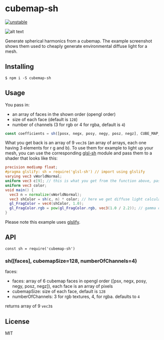 # cubemap-sh

[![unstable](http://badges.github.io/stability-badges/dist/unstable.svg)](http://github.com/badges/stability-badges)

![alt text](https://github.com/nicknikolov/cubemap-sh/blob/master/example/snowden.jpg "Snowden")

Generate spherical harmonics from a cubemap. The example screenshot shows them used to cheaply generate environmental diffuse light for a mesh.

## Installing
`$ npm i -S cubemap-sh`

## Usage
You pass in:
- an array of faces in the shown order (opengl order)
- size of each face (default is `128`)
- number of channels (3 for rgb or 4 for rgba, default is `4`)
```javascript
const coefficients = sh([posx, negx, posy, negy, posz, negz], CUBE_MAP_SIZE, NUM_CHANNELS)
```
What you get back is an array of 9 `vec3`s (an array of arrays, each one having 3 elements for r g and b).
To use them for example to light up your mesh, you can use the corresponding [glsl-sh](https://github.com/nicknikolov/glsl-sh) module and pass them to a shader
that looks like this:
```glsl
precision mediump float;
#pragma glslify: sh = require('glsl-sh') // import using glslify
varying vec3 vWorldNormal;
uniform vec3 c[9]; // this is what you get from the function above, pass it straight to the shader
uniform vec3 color;
void main() {
  vec3 n = normalize(vWorldNormal);
  vec3 shColor = sh(c, n) * color; // here we get diffuse light calculated by the sperhical harmonics multiplied by the color of the mesh
  gl_FragColor = vec4(shColor, 1.0);
  gl_FragColor.rgb = pow(gl_FragColor.rgb, vec3(1.0 / 2.2)); // gamma correction
}
```
Please note this example uses [glslify](https://github.com/stackgl/glslify).

## API
`const sh = require('cubemap-sh')`
### sh([faces], cubemapSize=128, numberOfChannels=4)
faces:
- faces: array of 6 cubemap faces in opengl order ([psx, negx, posy, negy, posz, negz]), each face is an array of pixels
- cubemapSize: size of each face, default is `128`
- numberOfChannels: 3 for rgb textures, 4, for rgba. defaults to `4`

returns array of 9 `vec3`s

## License
MIT
